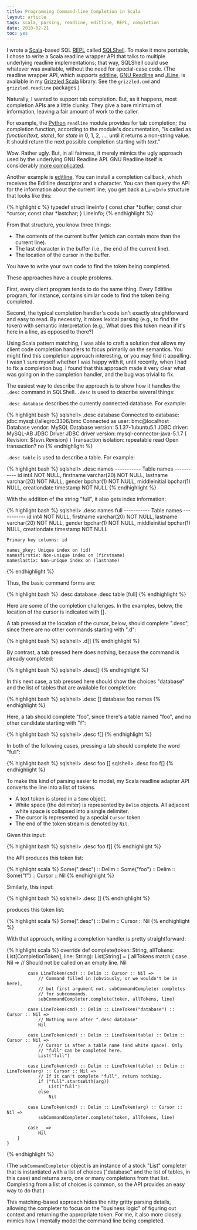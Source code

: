 ```yaml
---
title: Programming Command-line Completion in Scala
layout: article
tags: scala, parsing, readline, editline, REPL, completion
date: 2010-02-21
toc: yes
---
```


I wrote a [Scala][]-based SQL [REPL][] called [SQLShell][]. To make it more
portable, I chose to write a Scala readline wrapper API that talks to
multiple underlying readline implementations; that way, SQLShell could use
whatever was available, without the need for special-case code. (The
readline wrapper API, which supports [editline][], [GNU Readline][] and
[JLine][], is available in my [Grizzled Scala][] library. See the
`grizzled.cmd` and `grizzled.readline` packages.)

Naturally, I wanted to support tab completion. But, as it happens,
most completion APIs are a little clunky. They give a bare minimum
of information, leaving a fair amount of work to the caller.

For example, the [Python][] `readline` module
provides for tab completion; the completion function, according to
the module's documentation, "is called as *function(text, state)*,
for *state* in 0, 1, 2, ..., until it returns a non-string value.
It should return the next possible completion starting with
*text*."

Wow. Rather ugly. But, in all fairness, it merely mimics the ugly
approach used by the underlying GNU Readline API. GNU Readline
itself is considerably [more complicated][].

Another example is [editline][]. You can install a completion callback,
which receives the Editline descriptor and a character. You can then query
the API for the information about the current line; you get back a
`LineInfo` structure that looks like this:

{% highlight c %}
    typedef struct lineinfo
    {
        const char *buffer;
        const char *cursor;
        const char *lastchar;
    }
    LineInfo;
{% endhighlight %}

From that structure, you know three things:

- The contents of the current buffer (which can contain more than
  the current line).
- The last character in the buffer (i.e., the end of the current line).
- The location of the cursor in the buffer.

You have to write your own code to find the token being completed.

These approaches have a couple problems.

First, every client program tends to do the same thing. Every
Editline program, for instance, contains similar code to find the
token being completed.

Second, the typical completion handler's code isn't exactly
straightforward and easy to read. By necessity, it mixes lexical
parsing (e.g., to find the token) with semantic interpretation
(e.g., What does this token mean if it's here in a line, as opposed
to there?)

Using Scala pattern matching, I was able to craft a solution that
allows my client code completion handlers to focus primarily on the
semantics. You might find this completion approach interesting, or
you may find it appalling. I wasn't sure myself whether I was happy
with it, until recently, when I had to fix a completion bug. I
found that this approach made it very clear what was going on in
the completion handler, and the bug was trivial to fix.

The easiest way to describe the approach is to show how it handles
the `.desc` command in SQLShell. `.desc` is used to describe
several things:

`.desc database` describes the currently connected database. For
example:

{% highlight bash %}
    sqlshell> .desc database
    Connected to database: jdbc:mysql://allegro:3306/bmc
    Connected as user:     bmc@localhost
    Database vendor:       MySQL
    Database version:      5.1.37-1ubuntu5.1
    JDBC driver:           MySQL-AB JDBC Driver
    JDBC driver version:   mysql-connector-java-5.1.7 ( Revision: ${svn.Revision} )
    Transaction isolation: repeatable read
    Open transaction?      no
{% endhighlight %}

`.desc table` is used to describe a table. For example:

{% highlight bash %}
    sqlshell> .desc names
    -----------
    Table names
    -----------
    id             int4 NOT NULL,
    firstname      varchar(20) NOT NULL,
    lastname       varchar(20) NOT NULL,
    gender         bpchar(1) NOT NULL,
    middleinitial  bpchar(1) NULL,
    creationdate   timestamp NOT NULL
{% endhighlight %}

With the addition of the string "full", it also gets index
information:

{% highlight bash %}
    sqlshell> .desc names full
    -----------
    Table names
    -----------
    id             int4 NOT NULL,
    firstname      varchar(20) NOT NULL,
    lastname       varchar(20) NOT NULL,
    gender         bpchar(1) NOT NULL,
    middleinitial  bpchar(1) NULL,
    creationdate   timestamp NOT NULL
    
    Primary key columns: id
    
    names_pkey: Unique index on (id)
    namesfirstix: Non-unique index on (firstname)
    nameslastix: Non-unique index on (lastname)
{% endhighlight %}

Thus, the basic command forms are:

{% highlight bash %}
    .desc database
    .desc table [full]
{% endhighlight %}

Here are some of the completion challenges. In the examples, below,
the location of the cursor is indicated with \[\].

A tab pressed at the location of the cursor, below, should complete
".desc", since there are no other commands starting with ".d":

{% highlight bash %}
    sqlshell> .d[]
{% endhighlight %}

By contrast, a tab pressed here does nothing, because the command
is already completed:

{% highlight bash %}
    sqlshell> .desc[]
{% endhighlight %}

In this next case, a tab pressed here should show the choices
"database" and the list of tables that are available for
completion:

{% highlight bash %}
    sqlshell> .desc []
    database
    foo
    names
{% endhighlight %}

Here, a tab should complete "foo", since there's a table named
"foo", and no other candidate starting with "f":

{% highlight bash %}
    sqlshell> .desc f[]
{% endhighlight %}

In both of the following cases, pressing a tab should complete the
word "full":

{% highlight bash %}
    sqlshell> .desc foo []
    sqlshell> .desc foo f[]
{% endhighlight %}

To make this kind of parsing easier to model, my Scala readline
adapter API converts the line into a list of tokens.

* A text token is stored in a `Some` object.
* White space (the delimiter) is represented by `Delim` objects.
  All adjacent white space is collapsed into a single delimiter.
* The cursor is represented by a special `Cursor` token.
* The end of the token stream is denoted by `Nil`.

Given this input:

{% highlight bash %}
    sqlshell> .desc foo f[]
{% endhighlight %}

the API produces this token list:

{% highlight scala %}
    Some(".desc") :: Delim :: Some("foo") :: Delim :: Some("f") :: Cursor :: Nil
{% endhighlight %}

Similarly, this input:

{% highlight bash %}
    sqlshell> .desc []
{% endhighlight %}

produces this token list:

{% highlight scala %}
    Some(".desc") :: Delim :: Cursor :: Nil
{% endhighlight %}

With that approach, writing a completion handler is pretty
straightforward:

{% highlight scala %}
    override def complete(token: String, allTokens: List[CompletionToken], line: String): List[String] =
    {
        allTokens match
        {
            case Nil =>
                // Should not be called on an empty line.
                Nil
    
            case LineToken(cmd) :: Delim :: Cursor :: Nil =>
                // Command filled in (obviously, or we wouldn't be in here),
                // but first argument not. subCommandCompleter completes
                // for subcommands.
                subCommandCompleter.complete(token, allTokens, line)
    
            case LineToken(cmd) :: Delim :: LineToken("database") :: Cursor :: Nil =>
                // Nothing more after ".desc database"
                Nil
    
            case LineToken(cmd) :: Delim :: LineToken(table) :: Delim :: Cursor :: Nil =>
                // Cursor is after a table name (and white space). Only
                // "full" can be completed here.
                List("full")
    
            case LineToken(cmd) :: Delim :: LineToken(table) :: Delim :: LineToken(arg) :: Cursor :: Nil =>
                // If it can't complete "full", return nothing.
                if ("full".startsWith(arg))
                    List("full")
                else
                    Nil
    
            case LineToken(cmd) :: Delim :: LineToken(arg) :: Cursor :: Nil =>
                subCommandCompleter.complete(token, allTokens, line)
    
            case _ =>
                Nil
        }
    }
{% endhighlight %}

(The `subCommandCompleter` object is an instance of a stock "List"
completer that is instantiated with a list of choices ("database" and the
list of tables, in this case) and returns zero, one or many completions
from that list. Completing from a list of choices is common, so the API
provides an easy way to do that.)

This matching-based approach hides the nitty gritty parsing
details, allowing the completer to focus on the "business logic" of
figuring out context and returning the appropriate token. For me,
it also more closely mimics how I mentally model the command line
being completed.

[Scala]: http://www.scala-lang.org/
[REPL]: http://en.wikipedia.org/wiki/Read-eval-print_loop
[SQLShell]: http://www.clapper.org/software/scala/sqlshell/
[editline]: http://www.thrysoee.dk/editline/
[GNU Readline]: http://tiswww.case.edu/php/chet/readline/rltop.html
[JLine]: http://jline.sourceforge.net/
[Grizzled Scala]: http://www.clapper.org/software/scala/grizzled-scala/
[Python]: http://www.python.org/
[more complicated]: http://tiswww.case.edu/php/chet/readline/readline.html#SEC44
[editline]: http://www.thrysoee.dk/editline/

